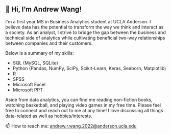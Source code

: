 ## 👋 Hi, I’m Andrew Wang! 
I'm a first year MS in Business Analytics student at UCLA Anderson. I believe data has the potential to transform the way we think and interact as a society. As an analyst, I strive to bridge the gap between the business and technical side of analytics while cultivating beneficial two-way relationships between companies and their customers.

Below is a summary of my skills:
- SQL (MySQL, SQLite)
- Python (Pandas, NumPy, SciPy, Scikit-Learn, Keras, Seaborn, Matplotlib)
- R
- SPSS
- Microsoft Excel
- Microsoft PPT

Aside from data analytics, you can find me reading non-fiction books, watching basketball, and playing video games in my free time. Please feel free to connect and reach out to me at any time! I love discussing all things data-related as well as hobbies/interests.

📫 How to reach me: andrew.r.wang.2022@anderson.ucla.edu

